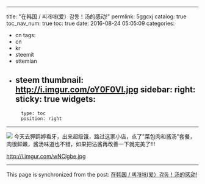 
---
title: "在韩国 / 찌개애(爱）감동！汤的感动!"
permlink: 5ggcxj
catalog: true
toc_nav_num: true
toc: true
date: 2016-08-24 05:05:09
categories:
- cn
tags:
- cn
- kr
- steemit
- sttemian
- steem
thumbnail: http://i.imgur.com/oY0F0VI.jpg
sidebar:
    right:
        sticky: true
widgets:
    -
        type: toc
        position: right
---


![](http://i.imgur.com/oY0F0VI.jpg)
今天去狎鸥婷看牙，出来超级饿，路过这家小店，点了"菜包肉和酱汤"套餐，肉很鲜嫩，酱汤味道也不错，如果把沾酱再改善一下就完美了!!!


http://i.imgur.com/wNCigbe.jpg

- - -

This page is synchronized from the post: [在韩国 / 찌개애(爱）감동！汤的感动!](https://steemit.com/@jack8831/5ggcxj)
